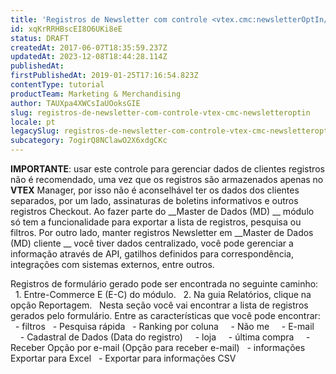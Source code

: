 ```yaml
---
title: 'Registros de Newsletter com controle <vtex.cmc:newsletterOptIn/>'
id: xqKrRRHBscEI8O6UKi8eE
status: DRAFT
createdAt: 2017-06-07T18:35:59.237Z
updatedAt: 2023-12-08T18:44:28.114Z
publishedAt: 
firstPublishedAt: 2019-01-25T17:16:54.823Z
contentType: tutorial
productTeam: Marketing & Merchandising
author: TAUXpa4XWCsIaUOoksGIE
slug: registros-de-newsletter-com-controle-vtex-cmc-newsletteroptin
locale: pt
legacySlug: registros-de-newsletter-com-controle-vtex-cmc-newsletteroptin
subcategory: 7ogirQ8NClawO2X6xdgCKc
---
```


__IMPORTANTE__: usar este controle para gerenciar dados de clientes registros não é recomendado, uma vez que os registros são armazenados apenas no __VTEX__ Manager, por isso não é aconselhável ter os dados dos clientes separados, por um lado, assinaturas de boletins informativos e outros registros Checkout. Ao fazer parte do __Master de Dados (MD) __ módulo só tem a funcionalidade para exportar a lista de registros, pesquisa ou filtros. Por outro lado, manter registros Newsletter em __Master de Dados (MD) cliente __ você tiver dados centralizado, você pode gerenciar a informação através de API, gatilhos definidos para correspondência, integrações com sistemas externos, entre outros.

Registros de formulário gerado pode ser encontrada no seguinte caminho:
  1. Entre-Commerce E (E-C) do módulo.
  2. Na guia Relatórios, clique na opção Reportagem.
 
Nesta seção você vai encontrar a lista de registros gerados pelo formulário. Entre as características que você pode encontrar:
  - filtros
  - Pesquisa rápida
  - Ranking por coluna
    - Não me
    - E-mail
    - Cadastral de Dados (Data do registro)
    - loja
    - última compra
    - Receber Opção por e-mail (Opção para receber e-mail)
  - informações Exportar para Excel
  - Exportar para informações CSV

